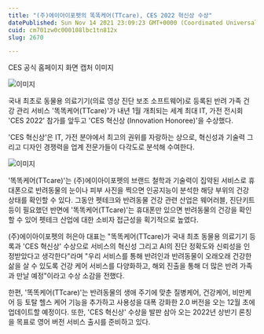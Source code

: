 ```yaml
---
title: "(주)에이아이포펫의 똑똑케어(TTcare), CES 2022 혁신상 수상"
datePublished: Sun Nov 14 2021 23:09:23 GMT+0000 (Coordinated Universal Time)
cuid: cm701zw0c000108lbc1tn812x
slug: 2670

---
```



CES 공식 홈페이지 화면 캡처 이미지

![이미지](https://cdn.hashnode.com/res/hashnode/image/upload/v1739252436898/2e9a2ef5-1257-4464-b5de-ec81dede3f56.png)

국내 최초로 동물용 의료기기(의료 영상 진단 보조 소프트웨어)로 등록된 반려 가족 건강 관리 서비스 '똑똑케어(TTcare)'가 내년 1월 개최되는 세계 최대 IT, 가전 전시회 'CES 2022' 참가를 앞두고 'CES 혁신상 (Innovation Honoree)'을 수상했다.

'CES 혁신상'은 IT, 가전 분야에서 최고의 권위를 자랑하는 상으로, 혁신성과 기술력 그리고 디자인 경쟁력을 업계 전문가들이 다각도로 분석해 수여한다.

![이미지](https://cdn.hashnode.com/res/hashnode/image/upload/v1739252439134/7978dde4-4ec1-473f-92b9-8e71b73f28ee.png)

'똑똑케어(TTcare)'는 (주)에이아이포펫의 브랜드 철학과 기술력이 집약된 서비스로 휴대폰으로 반려동물의 눈이나 피부 사진을 찍으면 인공지능이 분석한 해당 부위의 건강 상태를 확인할 수 있다. 그동안 펫테크와 반려동물 건강 관련 산업은 웨어러블, 진단키트 등이 필요했던 반면에 '똑똑케어(TTcare)'는 휴대폰만 있으면 반려동물의 건강을 확인할 수 있어 펫테크 산업에 대한 소비자 접근성을 획기적으로 높였다.

(주)에이아이포펫의 허은아 대표는 "똑똑케어(TTcare)가 국내 최초 동물용 의료기기 등록과 'CES 혁신상' 수상으로 서비스의 혁신성 그리고 AI의 진단 정확도와 신뢰성을 인정받았다고 생각한다"라며 "우리 서비스를 통해 반려인과 반려동물이 오래오래 건강한 삶을 살 수 있도록 건강 케어 서비스를 다양화하고, 해외 진출을 통해 더 많은 반려 가족과 만날 예정"이라고 수상 소감을 전했다.

한편, '똑똑케어(TTcare)'는 반려동물의 생애 주기에 맞춘 질병케어, 건강케어, 비만케어 등 토탈 헬스 케어 기능을 추가하고 사용성을 대폭 강화한 2.0 버전을 오는 12월 초에 업데이트할 예정이다. 또한, 'CES 혁신상' 수상을 발판 삼아 오는 2022년 상반기 론칭을 목표로 영어 버전 서비스 출시를 준비하고 있다.